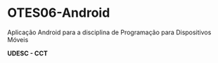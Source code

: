 # OTES06-Android
Aplicação Android para a disciplina de Programação para Dispositivos Móveis

**UDESC - CCT**
